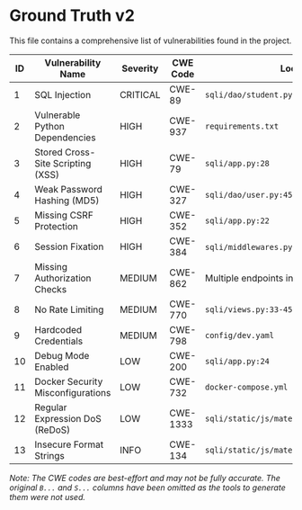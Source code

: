 # Ground Truth v2

This file contains a comprehensive list of vulnerabilities found in the project.

| ID | Vulnerability Name                | Severity | CWE Code | Location                                      |
|----|-----------------------------------|----------|----------|-----------------------------------------------|
| 1  | SQL Injection                     | CRITICAL | CWE-89   | `sqli/dao/student.py:45`                      |
| 2  | Vulnerable Python Dependencies    | HIGH     | CWE-937  | `requirements.txt`                            |
| 3  | Stored Cross-Site Scripting (XSS) | HIGH     | CWE-79   | `sqli/app.py:28`                              |
| 4  | Weak Password Hashing (MD5)       | HIGH     | CWE-327  | `sqli/dao/user.py:45`                         |
| 5  | Missing CSRF Protection           | HIGH     | CWE-352  | `sqli/app.py:22`                              |
| 6  | Session Fixation                  | HIGH     | CWE-384  | `sqli/middlewares.py:20`, `sqli/views.py:42`    |
| 7  | Missing Authorization Checks      | MEDIUM   | CWE-862  | Multiple endpoints in `sqli/views.py`         |
| 8  | No Rate Limiting                  | MEDIUM   | CWE-770  | `sqli/views.py:33-45`                         |
| 9  | Hardcoded Credentials             | MEDIUM   | CWE-798  | `config/dev.yaml`                             |
| 10 | Debug Mode Enabled                | LOW      | CWE-200  | `sqli/app.py:24`                              |
| 11 | Docker Security Misconfigurations | LOW      | CWE-732  | `docker-compose.yml`                          |
| 12 | Regular Expression DoS (ReDoS)    | LOW      | CWE-1333 | `sqli/static/js/materialize.js:565`           |
| 13 | Insecure Format Strings           | INFO     | CWE-134  | `sqli/static/js/materialize.js:645,661,699`   |

*Note: The CWE codes are best-effort and may not be fully accurate. The original `B...` and `S...` columns have been omitted as the tools to generate them were not used.*
